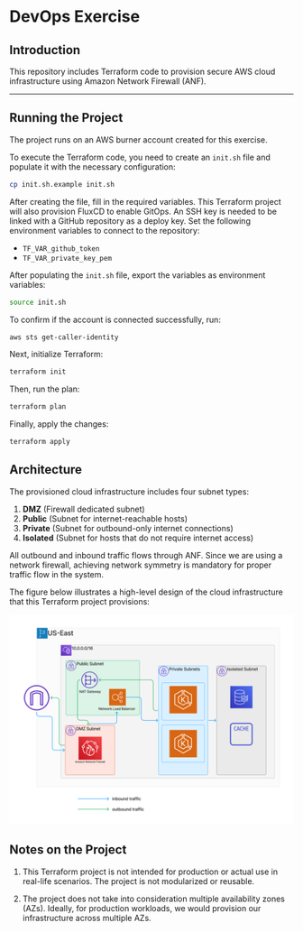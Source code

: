 # DevOps Exercise

## Introduction 
This repository includes Terraform code to provision secure AWS cloud infrastructure using Amazon Network Firewall (ANF).

---

## Running the Project
The project runs on an AWS burner account created for this exercise.

To execute the Terraform code, you need to create an `init.sh` file and populate it with the necessary configuration:

```bash
cp init.sh.example init.sh
```

After creating the file, fill in the required variables. This Terraform project will also provision FluxCD to enable GitOps. An SSH key is needed to be linked with a GitHub repository as a deploy key. Set the following environment variables to connect to the repository:

- `TF_VAR_github_token`
- `TF_VAR_private_key_pem`

After populating the `init.sh` file, export the variables as environment variables:

```bash
source init.sh
```

To confirm if the account is connected successfully, run:

```bash
aws sts get-caller-identity
```

Next, initialize Terraform:

```bash
terraform init
```

Then, run the plan:

```bash
terraform plan
```

Finally, apply the changes:

```bash
terraform apply
```

## Architecture 

The provisioned cloud infrastructure includes four subnet types:

1. **DMZ** (Firewall dedicated subnet)
2. **Public** (Subnet for internet-reachable hosts)
3. **Private** (Subnet for outbound-only internet connections)
4. **Isolated** (Subnet for hosts that do not require internet access)

All outbound and inbound traffic flows through ANF. Since we are using a network firewall, achieving network symmetry is mandatory for proper traffic flow in the system.

The figure below illustrates a high-level design of the cloud infrastructure that this Terraform project provisions:

![Alt text](./docs/Infra.png?raw=true "Infra Diagram")

## Notes on the Project

1. This Terraform project is not intended for production or actual use in real-life scenarios. The project is not modularized or reusable.
  
2. The project does not take into consideration multiple availability zones (AZs). Ideally, for production workloads, we would provision our infrastructure across multiple AZs.
